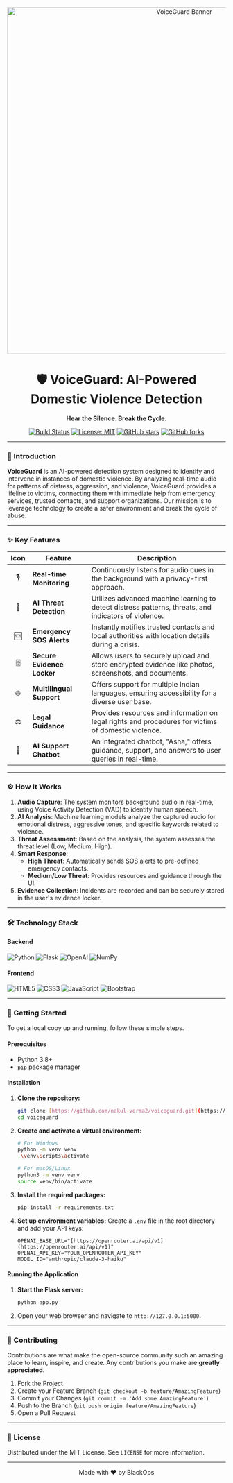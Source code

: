 <div align="center">
  <img src="https://user-images.githubusercontent.com/74038190/212284100-561aa493-3a90-436e-b215-362f3a1d6a27.gif" alt="VoiceGuard Banner" width="800"/>

  # 🛡️ VoiceGuard: AI-Powered Domestic Violence Detection

  **Hear the Silence. Break the Cycle.**

  [![Build Status](https://img.shields.io/badge/build-passing-brightgreen?style=for-the-badge&logo=githubactions)](https://github.com/nakul-verma2/voiceguard)
  [![License: MIT](https://img.shields.io/badge/License-MIT-yellow.svg?style=for-the-badge)](https://opensource.org/licenses/MIT)
  [![GitHub stars](https://img.shields.io/github/stars/nakul-verma2/voiceguard?style=for-the-badge&logo=github)](https://github.com/nakul-verma2/voiceguard/stargazers)
  [![GitHub forks](https://img.shields.io/github/forks/nakul-verma2/voiceguard?style=for-the-badge&logo=github)](https://github.com/nakul-verma2/voiceguard/network)

</div>

---

### 📖 Introduction

**VoiceGuard** is an AI-powered detection system designed to identify and intervene in instances of domestic violence. By analyzing real-time audio for patterns of distress, aggression, and violence, VoiceGuard provides a lifeline to victims, connecting them with immediate help from emergency services, trusted contacts, and support organizations. Our mission is to leverage technology to create a safer environment and break the cycle of abuse.

---

### ✨ Key Features

| Icon | Feature                  | Description                                                                                             |
| :--: | ------------------------ | ------------------------------------------------------------------------------------------------------- |
| 🎙️   | **Real-time Monitoring** | Continuously listens for audio cues in the background with a privacy-first approach.                    |
| 🧠   | **AI Threat Detection** | Utilizes advanced machine learning to detect distress patterns, threats, and indicators of violence.    |
| 🆘   | **Emergency SOS Alerts** | Instantly notifies trusted contacts and local authorities with location details during a crisis.        |
| 🗄️   | **Secure Evidence Locker**| Allows users to securely upload and store encrypted evidence like photos, screenshots, and documents.    |
| 🌐   | **Multilingual Support** | Offers support for multiple Indian languages, ensuring accessibility for a diverse user base.             |
| ⚖️   | **Legal Guidance** | Provides resources and information on legal rights and procedures for victims of domestic violence.     |
| 🤖   | **AI Support Chatbot** | An integrated chatbot, "Asha," offers guidance, support, and answers to user queries in real-time.      |

---

### ⚙️ How It Works

1.  **Audio Capture**: The system monitors background audio in real-time, using Voice Activity Detection (VAD) to identify human speech.
2.  **AI Analysis**: Machine learning models analyze the captured audio for emotional distress, aggressive tones, and specific keywords related to violence.
3.  **Threat Assessment**: Based on the analysis, the system assesses the threat level (Low, Medium, High).
4.  **Smart Response**:
    * **High Threat**: Automatically sends SOS alerts to pre-defined emergency contacts.
    * **Medium/Low Threat**: Provides resources and guidance through the UI.
5.  **Evidence Collection**: Incidents are recorded and can be securely stored in the user's evidence locker.

---

### 🛠️ Technology Stack

#### Backend
![Python](https://img.shields.io/badge/Python-3776AB?style=for-the-badge&logo=python&logoColor=white)
![Flask](https://img.shields.io/badge/Flask-000000?style=for-the-badge&logo=flask&logoColor=white)
![OpenAI](https://img.shields.io/badge/OpenAI-412991?style=for-the-badge&logo=openai&logoColor=white)
![NumPy](https://img.shields.io/badge/NumPy-013243?style=for-the-badge&logo=numpy&logoColor=white)

#### Frontend
![HTML5](https://img.shields.io/badge/HTML5-E34F26?style=for-the-badge&logo=html5&logoColor=white)
![CSS3](https://img.shields.io/badge/CSS3-1572B6?style=for-the-badge&logo=css3&logoColor=white)
![JavaScript](https://img.shields.io/badge/JavaScript-F7DF1E?style=for-the-badge&logo=javascript&logoColor=black)
![Bootstrap](https://img.shields.io/badge/Bootstrap-563D7C?style=for-the-badge&logo=bootstrap&logoColor=white)

---

### 🚀 Getting Started

To get a local copy up and running, follow these simple steps.

#### Prerequisites

* Python 3.8+
* `pip` package manager

#### Installation

1.  **Clone the repository:**
    ```sh
    git clone [https://github.com/nakul-verma2/voiceguard.git](https://github.com/nakul-verma2/voiceguard.git)
    cd voiceguard
    ```

2.  **Create and activate a virtual environment:**
    ```sh
    # For Windows
    python -m venv venv
    .\venv\Scripts\activate

    # For macOS/Linux
    python3 -m venv venv
    source venv/bin/activate
    ```

3.  **Install the required packages:**
    ```sh
    pip install -r requirements.txt
    ```

4.  **Set up environment variables:**
    Create a `.env` file in the root directory and add your API keys:
    ```env
    OPENAI_BASE_URL="[https://openrouter.ai/api/v1](https://openrouter.ai/api/v1)"
    OPENAI_API_KEY="YOUR_OPENROUTER_API_KEY"
    MODEL_ID="anthropic/claude-3-haiku"
    ```

#### Running the Application

1.  **Start the Flask server:**
    ```sh
    python app.py
    ```

2.  Open your web browser and navigate to `http://127.0.0.1:5000`.

---

### 🤝 Contributing

Contributions are what make the open-source community such an amazing place to learn, inspire, and create. Any contributions you make are **greatly appreciated**.

1.  Fork the Project
2.  Create your Feature Branch (`git checkout -b feature/AmazingFeature`)
3.  Commit your Changes (`git commit -m 'Add some AmazingFeature'`)
4.  Push to the Branch (`git push origin feature/AmazingFeature`)
5.  Open a Pull Request

---

### 📜 License

Distributed under the MIT License. See `LICENSE` for more information.

---

<div align="center">
  Made with ❤️ by BlackOps
</div>
